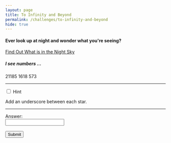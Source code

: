 ```yaml
---
layout: page
title: To Infinity and Beyond
permalink: /challenges/to-infinity-and-beyond
hide: true
---
```


#### Ever look up at night and wonder what you're seeing?

[Find Out What is in the Night Sky](http://stars.chromeexperiments.com "I Might Help You")

##### I see numbers ...

21185
1618
573

<!-- Answer = lalande_groombridge_hr -->

---

<div class="wrap-collapsible">
  <input id="collapsible" class="toggle" type="checkbox">
  <label for="collapsible" class="lbl-toggle">Hint</label>
  <div class="collapsible-content">
    <div class="content-inner">
      <p>
        Add an underscore between each star.
      </p>
    </div>
  </div>
</div>

---

<form>
    <label for="answer">Answer:</label><br>
    <input type="text" id="submission" name="submission"><br><br>
    <input type="submit" value="Submit" onclick="javascript:checkAnswer('to-infinity-and-beyond', document.getElementById('submission').value)">
</form>